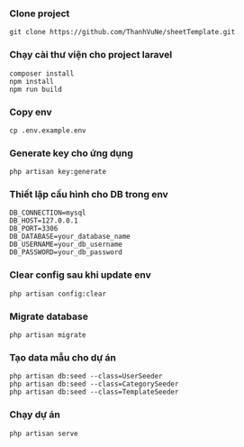 ### Clone project
```
git clone https://github.com/ThanhVuNe/sheetTemplate.git
```

### Chạy cài thư viện cho project laravel
```
composer install
npm install
npm run build
```
### Copy env
```
cp .env.example.env
```
### Generate key cho ứng dụng
```
php artisan key:generate
```
### Thiết lập cấu hình cho DB trong env
```
DB_CONNECTION=mysql
DB_HOST=127.0.0.1
DB_PORT=3306
DB_DATABASE=your_database_name
DB_USERNAME=your_db_username
DB_PASSWORD=your_db_password
```
### Clear config sau khi update env
```
php artisan config:clear
```
### Migrate database
```
php artisan migrate
```
### Tạo data mẫu cho dự án
```
php artisan db:seed --class=UserSeeder
php artisan db:seed --class=CategorySeeder
php artisan db:seed --class=TemplateSeeder 
```
### Chạy dự án
```
php artisan serve
```

